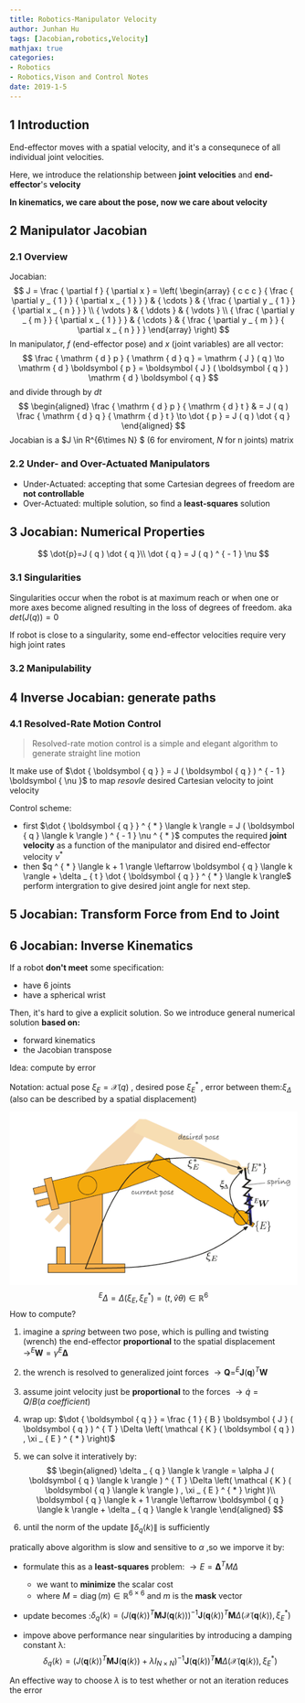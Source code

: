 ```yaml
---
title: Robotics-Manipulator Velocity
author: Junhan Hu
tags: [Jacobian,robotics,Velocity]
mathjax: true
categories:
- Robotics
- Robotics,Vison and Control Notes
date: 2019-1-5
---
```


## 1 Introduction

End-effector moves with a spatial velocity, and it's a consequnece of all individual joint velocities.

Here, we introduce the relationship between **joint** **velocities** and **end-effector**'s **velocity**

**In kinematics, we care about the pose, now we care about velocity**

<!-- more -->

## 2 Manipulator Jacobian

### 2.1 Overview

Jocabian:
$$
J = \frac { \partial f } { \partial x } = \left( \begin{array} { c c c } { \frac { \partial y _ { 1 } } { \partial x _ { 1 } } } & { \cdots } & { \frac { \partial y _ { 1 } } { \partial x _ { n } } } \\ { \vdots } & { \ddots } & { \vdots } \\ { \frac { \partial y _ { m } } { \partial x _ { 1 } } } & { \cdots } & { \frac { \partial y _ { m } } { \partial x _ { n } } } \end{array} \right)
$$
In manipulator, $f$ (end-effector pose) and $x$ (joint variables) are all vector: 
$$
\frac { \mathrm { d } p } { \mathrm { d } q } = \mathrm { J } ( q ) \to \mathrm { d } \boldsymbol { p } = \boldsymbol { J } ( \boldsymbol { q } ) \mathrm { d } \boldsymbol { q }
$$
and divide through by $dt$
$$
\begin{aligned} \frac { \mathrm { d } p } { \mathrm { d } t } & = J ( q ) \frac { \mathrm { d } q } { \mathrm { d } t } \to \dot { p }  = J ( q ) \dot { q } \end{aligned}
$$
Jocabian is a $J \in R^{6\times N} $ ($6$ for enviroment, $N$ for n joints) matrix 

### 2.2 Under- and Over-Actuated Manipulators

* Under-Actuated: accepting that some Cartesian degrees of freedom are **not controllable**
* Over-Actuated:  multiple solution, so find a **least-squares** solution

## 3 Jocabian: Numerical Properties

$$
\dot{p}=J ( q ) \dot { q }\\
\dot { q } = J ( q ) ^ { - 1 } \nu
$$

### 3.1 Singularities

Singularities occur when the robot is at maximum reach or when one or more axes become
aligned resulting in the loss of degrees of freedom. aka $det(J(q))=0$

If robot is close to a singularity, some end-effector velocities require very high joint rates

### 3.2 Manipulability

## 4 Inverse Jocabian: generate paths

### 4.1 Resolved-Rate Motion Control

> Resolved-rate motion control is a simple and elegant algorithm to generate straight
> line motion

It make use of $\dot { \boldsymbol { q } } = J ( \boldsymbol { q } ) ^ { - 1 } \boldsymbol { \nu }$ to map *resovle* desired Cartesian velocity to joint velocity

Control scheme:

- first $\dot { \boldsymbol { q } } ^ { * } \langle k \rangle = J ( \boldsymbol { q } \langle k \rangle ) ^ { - 1 } \nu ^ { * }$ computes the required **joint velocity** as a function of the manipulator and disired end-effector velocity $\nu ^ { * }$
- then $q ^ { * } \langle k + 1 \rangle \leftarrow \boldsymbol { q } \langle k \rangle + \delta _ { t } \dot { \boldsymbol { q } } ^ { * } \langle k \rangle$ perform intergration to give desired joint angle for next step.

## 5 Jocabian: Transform Force from End to Joint

## 6 Jocabian: Inverse Kinematics

If a robot **don't meet** some specification:

* have 6 joints
* have a spherical wrist

Then, it's hard to give a explicit solution. So we introduce general numerical solution **based on:**

* forward kinematics
* the Jacobian transpose

Idea: compute by error

Notation: actual pose $\xi _ { E } = \mathcal { X } ( q )$ , desired pose $\xi _ { E } ^ { * }$ , error between them:$\xi _ { \Delta }$ (also can be described by a spatial displacement)

![jocabian-inv-kine](https://raw.githubusercontent.com/hujunhan/cloudimage/master/img/jocabian-inv-kine.png)
$$
^ { E } \Delta = \Delta \left( \xi _ { E } , \xi _ { E } ^ { * } \right) = ( t , \hat { v } \theta ) \in \mathbb { R } ^ { 6 }
$$
How to compute?

1. imagine a *spring* between two pose, which is pulling and twisting (wrench) the end-effector **proportional** to the spatial displacement $\to ^ { E } \boldsymbol { W } = \gamma ^ { E } \boldsymbol { \Delta }$ 

2. the wrench is resolved to generalized joint forces $\to\boldsymbol { Q } = _{}^{E}\textrm{} \boldsymbol { J } ( \boldsymbol { q } ) ^ { T } \boldsymbol { W }$

3. assume joint velocity just be **proportional** to the forces $\to \dot { q } = Q / B (a  \ coefficient)$

4. wrap up:  $\dot { \boldsymbol { q } } = \frac { 1 } { B } \boldsymbol { J } ( \boldsymbol { q } ) ^ { T } \Delta \left( \mathcal { K } ( \boldsymbol { q } ) , \xi _ { E } ^ { * } \right)$

5. we can solve it interatively by:
   $$
   \begin{aligned} \delta _ { q } \langle k \rangle = \alpha J ( \boldsymbol { q } \langle k \rangle ) ^ { T } \Delta \left( \mathcal { K } ( \boldsymbol { q } \langle k \rangle ) , \xi _ { E } ^ { * } \right )\\
   \boldsymbol { q } \langle k + 1 \rangle  \leftarrow \boldsymbol { q } \langle k \rangle + \delta _ { q } \langle k \rangle \end{aligned}
   $$






6. until the norm of the update $\left\| \delta _ { q } \langle k \rangle \right\|$ is sufficiently

pratically above algorithm is slow and sensitive to $\alpha$ ,so we imporve it by:

* formulate this as a **least-squares** problem: $\to E = \boldsymbol { \Delta } ^ { T } M \Delta$

  * we want to **minimize** the scalar cost
  * where $M = \operatorname { diag } ( m ) \in \mathbb { R } ^ { 6 \times 6 }$ and $m$ is the **mask** vector

* update becomes :$\delta _ { q } \langle k \rangle = \left( J ( \boldsymbol { q } \langle k \rangle ) ^ { T } \boldsymbol { M } \boldsymbol { J } ( \boldsymbol { q } \langle k \rangle ) \right) ^ { - 1 } \boldsymbol { J } ( \boldsymbol { q } \langle k ) ) ^ { T } \boldsymbol { M } \Delta \left( \mathcal { X } ( \boldsymbol { q } \langle k \rangle ) , \xi _ { E } ^ { * } \right)$

* impove above performance near singularities by introducing a damping constant λ:
  $$
  \delta _ { q } \langle k \rangle = \left( J ( \boldsymbol { q } \langle k \rangle ) ^ { T } \boldsymbol { M } \boldsymbol { J } ( \boldsymbol { q } \langle k \rangle ) +\lambda I_{N\times N}\right) ^ { - 1 } \boldsymbol { J } ( \boldsymbol { q } \langle k ) ) ^ { T } \boldsymbol { M } \Delta \left( \mathcal { X } ( \boldsymbol { q } \langle k \rangle ) , \xi _ { E } ^ { * } \right)
  $$




An effective way to choose $\lambda$ is to test whether or not an iteration reduces the error
